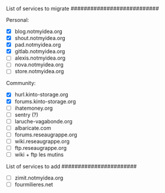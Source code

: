 List of services to migrate
###########################

Personal:

* [x] blog.notmyidea.org
* [x] shout.notmyidea.org
* [x] pad.notmyidea.org
* [x] gitlab.notmyidea.org
* [ ] alexis.notmyidea.org
* [ ] nova.notmyidea.org
* [ ] store.notmyidea.org

Community:

* [x] hurl.kinto-storage.org
* [x] forums.kinto-storage.org
* [ ] ihatemoney.org
* [ ] sentry (?)
* [ ] laruche-vagabonde.org
* [ ] albaricate.com
* [ ] forums.reseaugrappe.org
* [ ] wiki.reseaugrappe.org
* [ ] ftp.reseaugrappe.org
* [ ] wiki + ftp les mutins

List of services to add
#######################

* [ ] zimit.notmyidea.org
* [ ] fourmilieres.net
